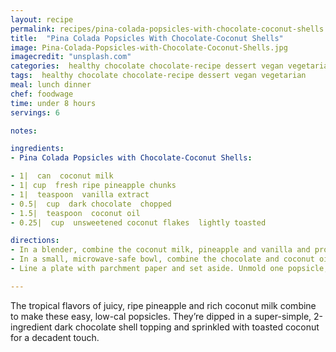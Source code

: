 ```yaml
---
layout: recipe
permalink: recipes/pina-colada-popsicles-with-chocolate-coconut-shells
title:  "Pina Colada Popsicles With Chocolate-Coconut Shells"
image: Pina-Colada-Popsicles-with-Chocolate-Coconut-Shells.jpg
imagecredit: "unsplash.com"
categories:  healthy chocolate chocolate-recipe dessert vegan vegetarian
tags:  healthy chocolate chocolate-recipe dessert vegan vegetarian
meal: lunch dinner
chef: foodwage
time: under 8 hours
servings: 6

notes:

ingredients:
- Pina Colada Popsicles with Chocolate-Coconut Shells:

- 1|  can  coconut milk
- 1| cup  fresh ripe pineapple chunks
- 1|  teaspoon  vanilla extract
- 0.5|  cup  dark chocolate  chopped
- 1.5|  teaspoon  coconut oil
- 0.25|  cup  unsweetened coconut flakes  lightly toasted

directions:
- In a blender, combine the coconut milk, pineapple and vanilla and process until smooth. Pour into 6 popsicle molds and freeze until set, 8 hours.
- In a small, microwave-safe bowl, combine the chocolate and coconut oil. Microwave on high in 30-second intervals, stirring between each interval, until the chocolate has melted, about 2 minutes total. Place the coconut flakes in a bowl.
- Line a plate with parchment paper and set aside. Unmold one popsicle, spoon the chocolate mixture over the top 0.25 of the pop and immediately sprinkle the chocolate with 1 tablespoon of the coconut. Place the popsicle on the prepared plate and freeze. Repeat with the remaining popsicles, chocolate and coconut. Serve immediately or wrap in plastic and store in the freezer for up to 1 month.

---
```


The tropical flavors of juicy, ripe pineapple and rich coconut milk combine to make these easy, low-cal popsicles. They’re dipped in a super-simple, 2-ingredient dark chocolate shell topping and sprinkled with toasted coconut for a decadent touch.
